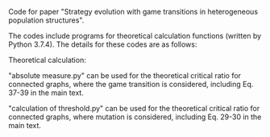 Code for paper "Strategy evolution with game transitions in heterogeneous population structures".

The codes include programs for theoretical calculation functions (written by Python 3.7.4). The details for these codes are as follows:

Theoretical calculation:

"absolute measure.py" can be used for the theoretical critical ratio for connected graphs, where the game transition is considered, including Eq. 37-39 in the main text. 

"calculation of threshold.py" can be used for the theoretical critical ratio for connected graphs, where mutation is considered, including Eq. 29-30 in the main text.
